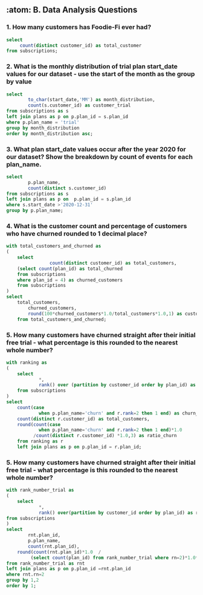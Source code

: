 ## :atom: B. Data Analysis Questions

### 1. How many customers has Foodie-Fi ever had?

```sql
select
     count(distinct customer_id) as total_customer 
from subscriptions;
```

### 2. What is the monthly distribution of trial plan start_date values for our dataset - use the start of the month as the group by value

```sql
select 
		to_char(start_date,'MM') as month_distribution,
		count(s.customer_id) as customer_trial
from subscriptions as s 
left join plans as p on p.plan_id = s.plan_id
where p.plan_name = 'trial'
group by month_distribution
order by month_distribution asc;
```

### 3. What plan start_date values occur after the year 2020 for our dataset? Show the breakdown by count of events for each plan_name.

```sql
select 
		p.plan_name,
		count(distinct s.customer_id)
from subscriptions as s
left join plans as p on  p.plan_id = s.plan_id
where s.start_date >'2020-12-31'
group by p.plan_name;
```
### 4. What is the customer count and percentage of customers who have churned rounded to 1 decimal place?

```sql
with total_customers_and_churned as 
(
	select 		 
				count(distinct customer_id) as total_customers,
	(select count(plan_id) as total_churned 
	from subscriptions 
	where plan_id = 4) as churned_customers	
	from subscriptions
)
select 
	total_customers,
		churned_customers,
		round(100*churned_customers*1.0/total_customers*1.0,1) as customer_churned_ratio 
	from total_customers_and_churned;
```
### 5. How many customers have churned straight after their initial free trial - what percentage is this rounded to the nearest whole number?

```sql
with ranking as 
(
	select 
			*,
			rank() over (partition by customer_id order by plan_id) as rank 
	from subscriptions 	
)
select 
	count(case 
		 	when p.plan_name='churn' and r.rank=2 then 1 end) as churn_count,
	count(distinct r.customer_id) as total_customers,
	round(count(case 
		 	when p.plan_name='churn' and r.rank=2 then 1 end)*1.0
		  /count(distinct r.customer_id) *1.0,3) as ratio_churn 
	from ranking as r
	left join plans as p on p.plan_id = r.plan_id;
```
### 5. How many customers have churned straight after their initial free trial - what percentage is this rounded to the nearest whole number?

```sql
with rank_number_trial as 
(
	select 
			*,
			rank() over(partition by customer_id order by plan_id) as rn 
from subscriptions 
)
select 
		rnt.plan_id,
		p.plan_name,
		count(rnt.plan_id),
	round(count(rnt.plan_id)*1.0  /
		 (select count(plan_id) from rank_number_trial where rn=2)*1.0*100,2) as ratio 
from rank_number_trial as rnt 
left join plans as p on p.plan_id =rnt.plan_id
where rnt.rn=2 
group by 1,2 
order by 1;
```

